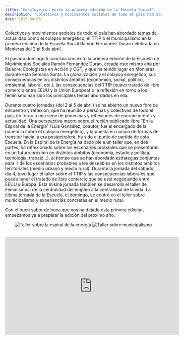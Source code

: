 ```yaml
---
title: "Concluye con éxito la primera edición de la Escuela Social"
description: "Colectivos y movimientos sociales de todo el país han abordado temas de actualidad como el municipalismo, el TTIP o el colapso energético del 2 al 5 de abril en Monleras (Salamanca)."
date: 2015-04-06
---
```


Colectivos y movimientos sociales de todo el país han abordado temas de actualidad como el colapso energético, el TTIP o el municipalismo en la primera edición de la Escuela Social Ramón Fernández Durán celebrada en Monleras del 2 al 5 de abril. 

El pasado domingo 5 concluía con éxito la primera edición de la Escuela de Movimientos Sociales Ramón Fernández Durán, creada este mismo año por Baladre, Ecologistas en Acción y CGT, y que ha tenido lugar en Monleras durante esta Semana Santa. La globalización y el colapso energético, sus consecuencias en los distintos ámbitos (económico, social, político, ambiental, laboral, etc.), las consecuencias del TTIP (nuevo tratado de libre comercio entre EEUU y la Unión Europea) o la reflexión en torno a los feminismo han sido los principales temas abordados en ella. 

Durante cuatro jornadas (del 2 al 5 de abril) se ha abierto un nuevo foro de encuentro y reflexión, que ha reunido a personas y colectivos de todo el país, en torno a una serie de ponencias y reflexiones de enorme interés y actualidad. Una perspectiva macro sobre el recién publicado libro "En la Espiral de la Energía" (Luis González, coautor, fue el encargado de la ponencia sobre el colapso energético), y la puesta en común de formas de transitar hacia la era postpetrolera, ha sido el punto de partida de esta Escuela. En la Espiral de la Energía ha dado pie a un taller que, en dos partes, ha reflexionado sobre los escenarios probables que se presentarán en un futuro próximo en distintos ámbitos (economía, estado y política, tecnología, trabajo...), al tiempo que se han abordado estrategias conjuntas para ir de los escenarios probables a los deseables en los distintos ámbitos territoriales (medio urbano y medio rural). Durante la jornada del sábado, día 4, tuvo lugar el taller sobre el TTIP y las consecuencias laborales que puede tener el tratado de libre comercio que se está negociando entre EEUU y Europa. Esta misma jornada también se desarrolló el taller de Feminismos: de la centralidad del empleo a la centralidad de la vida. La última jornada de la Escuela, el domingo, se centró en el taller sobre municipalismo y experiencias concretas en el medio rural.

Con el buen sabor de boca que nos ha dejado esta primera edición, empezamos ya a preparar la edición del próximo año. 

<div style="text-align:center">
<img src="/images/taller_espiral_energia.jpg" alt="Taller sobre la espiral de la energía "/>
<img src="/images/taller_municipalismo.jpg" alt="Taller sobre municipalismo "/>
</div>

<br>

<p style="text-align:center">
<iframe width="560" height="315" src="https://www.youtube.com/embed/wxiWDnG1KEA" frameborder="0" allowfullscreen></iframe>
</p>
